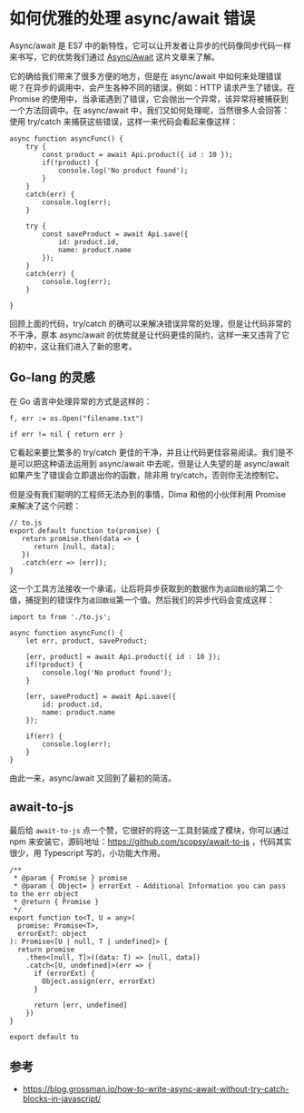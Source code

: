 # 如何优雅的处理 async/await 错误
Async/await 是 ES7 中的新特性，它可以让开发者让异步的代码像同步代码一样来书写，它的优势我们通过 [Async/Await](js-asyncawait.md) 这片文章来了解。

它的确给我们带来了很多方便的地方，但是在 async/await 中如何来处理错误呢？在异步的调用中，会产生各种不同的错误，例如：HTTP 请求产生了错误。在 Promise 的使用中，当承诺遇到了错误，它会抛出一个异常，该异常将被捕获到一个方法回调中。在 async/await 中，我们又如何处理呢，当然很多人会回答：使用 try/catch 来捕获这些错误，这样一来代码会看起来像这样：

```
async function asyncFunc() {
    try {
        const product = await Api.product({ id : 10 });
        if(!product) {
            console.log('No product found');
        }
    }
    catch(err) {
        console.log(err);
    }

    try {
        const saveProduct = await Api.save({
            id: product.id,
            name: product.name
        });
    }
    catch(err) {
        console.log(err);
    }

}
```

回顾上面的代码，try/catch 的确可以来解决错误异常的处理，但是让代码非常的不干净，原本 async/await 的优势就是让代码更佳的简约，这样一来又违背了它的初中，这让我们进入了新的思考。

## Go-lang 的灵感
在 Go 语言中处理异常的方式是这样的：

```
f, err := os.Open("filename.txt")

if err != nil { return err }
```

它看起来要比繁多的 try/catch 更佳的干净，并且让代码更佳容易阅读。我们是不是可以把这种语法运用到 async/await 中去呢，但是让人失望的是 async/await 如果产生了错误会立即退出你的函数，除非用 try/catch，否则你无法控制它。

但是没有我们聪明的工程师无法办到的事情，Dima 和他的小伙伴利用 Promise 来解决了这个问题：

```
// to.js
export default function to(promise) {
   return promise.then(data => {
      return [null, data];
   })
   .catch(err => [err]);
}
```

这一个工具方法接收一个承诺，让后将异步获取到的数据作为`返回数组`的第二个值，捕捉到的错误作为`返回数组`第一个值。然后我们的异步代码会变成这样：

```
import to from './to.js';

async function asyncFunc() {
    let err, product, saveProduct;

    [err, product] = await Api.product({ id : 10 });
    if(!product) {
        console.log('No product found');
    }

    [err, saveProduct] = await Api.save({
        id: product.id,
        name: product.name
    });

    if(err) {
        console.log(err);
    }
}

```

由此一来，async/await 又回到了最初的简洁。

## await-to-js 
最后给 `await-to-js` 点一个赞，它很好的将这一工具封装成了模块，你可以通过 npm 来安装它，源码地址：https://github.com/scopsy/await-to-js ，代码其实很少，用 Typescript 写的，小功能大作用。

```
/**
 * @param { Promise } promise
 * @param { Object= } errorExt - Additional Information you can pass to the err object
 * @return { Promise }
 */
export function to<T, U = any>(
  promise: Promise<T>,
  errorExt?: object
): Promise<[U | null, T | undefined]> {
  return promise
    .then<[null, T]>((data: T) => [null, data])
    .catch<[U, undefined]>(err => {
      if (errorExt) {
        Object.assign(err, errorExt)
      }

      return [err, undefined]
    })
}

export default to
```

## 参考
* https://blog.grossman.io/how-to-write-async-await-without-try-catch-blocks-in-javascript/